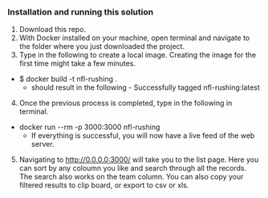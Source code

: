 ### Installation and running this solution
1. Download this repo.
2. With Docker installed on your machine, open terminal and navigate to the folder where you just downloaded the project. 
3. Type in the following to create a local image. Creating the image for the first time might take a few minutes.
  - $ docker build -t nfl-rushing .
    - should result in the following - Successfully tagged nfl-rushing:latest
4. Once the previous process is completed, type in the following in terminal. 
  - docker run --rm -p 3000:3000 nfl-rushing
    - If everything is successful, you will now have a live feed of the web server. 
5. Navigating to http://0.0.0.0:3000/ will take you to the list page. Here you can sort by any coloumn you like and search through all the records. The search also works on the team column. You can also copy your filtered results to clip board, or export to csv or xls. 

